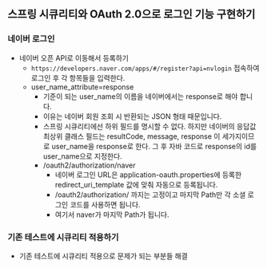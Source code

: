 ## 스프링 시큐리티와 OAuth 2.0으로 로그인 기능 구현하기
  ### 네이버 로그인
  - 네이버 오픈 API로 이동해서 등록하기
    - `https://developers.naver.com/apps/#/register?api=nvlogin` 접속하여 
      로그인 후 각 항목들을 입력한다. 
    - user_name_attribute=response
      - 기준이 되는 user_name의 이름을 네이버에서는 response로 해야 합니다.
      - 이유는 네이버 회원 조회 시 반환되는 JSON 형태 때문입니다.
      - 스프링 시큐리티에선 하위 필드를 명시할 수 없다. 하지만 네이버의 응답값 최상위 클래스 필드는 
        resultCode, message, response 이 세가지이므로 user_name을 response로 한다.
        그 후 자바 코드로 response의 id를 user_name으로 지정한다.
      - /oauth2/authorization/naver
        - 네이버 로그인 URL은 application-oauth.properties에 등록한 redirect_uri_template 
          값에 맞춰 자동으로 등록됩니다.
        - /oauth2/authorization/ 까지는 고정이고 마지막 Path만 각 소셜 로그인 코드를 사용하면 됩니다.
        - 여기서 naver가 마지막 Path가 됩니다.
  
  ### 기존 테스트에 시큐리티 적용하기
  - 기존 테스트에 시큐리티 적용으로 문제가 되는 부분들 해결